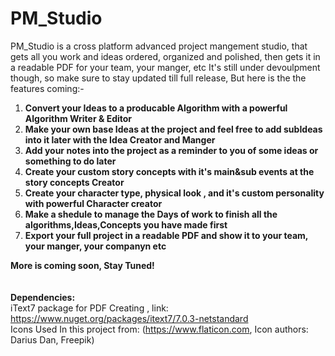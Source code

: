 # PM_Studio
PM_Studio is a cross platform advanced project mangement studio, that gets all you work and ideas ordered, organized and polished, then gets it in a readable PDF for your team, your manger, etc
It's still under devoulpment though, so make sure to stay updated till full release, But here is the the features coming:-
1. **Convert your Ideas to a producable Algorithm with a powerful Algorithm Writer & Editor**
2. **Make your own base Ideas at the project and feel free to add subIdeas into it later with the Idea Creator and Manger**
3. **Add your notes into the project as a reminder to you of some ideas or something to do later**
4. **Create your custom story concepts with it's main&sub events at the story concepts Creator**
5. **Create your character type, physical look , and it's custom personality with powerful Character creator**
6. **Make a shedule to manage the Days of work to finish all the algorithms,Ideas,Concepts you have made first**
7. **Export your full project in a readable PDF and show it to your team, your manger, your companyn etc**

**More is coming soon, Stay Tuned!**<br><br><br>
**Dependencies:**<br>
iText7 package for PDF Creating , link: https://www.nuget.org/packages/itext7/7.0.3-netstandard<br>
Icons Used In this project from: (https://www.flaticon.com, Icon authors: Darius Dan, Freepik)

